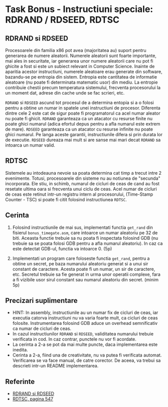 # Task Bonus - Instructiuni speciale: RDRAND / RDSEED, RDTSC

## RDRAND si RDSEED

Procesoarele din familia x86 pot avea (majoritatea au) suport pentru generarea de numere aleatorii.
Numerele aleatorii sunt foarte importante, mai ales in securitate, iar generarea unor numere aleatorii care nu pot fi ghicite a fost si este un subiect relevant in Computer Science.
Inainte de aparitia acestor instructiuni, numerele aleatoare erau generate din software, bazandu-se pe entropia din sistem.
Entropia este cantitatea de informatie aleatoare (nu poate fi determinata matematic usor) din mediu.
La entropie contribuie chestii precum temperatura sistemului, frecventa procesorului la un moment dat, adrese din cache unde se fac scrieri, etc.

`RDRAND` si `RDSEED` ascund tot procesul de a determina entopia si a o folosi pentru a obtine un numar in spatele unei instructiuni de procesor.
Diferenta dintre cele 2 este cat de sigur poate fi programatorul ca acel numar aleator nu poate fi ghicit.
`RDRAND` garanteaza ca un atacator cu resurse finite nu poate ghici numarul (adica efortul depus pentru a afla numarul este extrem de mare).
`RDSEED` garanteaza ca un atacator cu resurse infinite nu poate ghici numarul.
Pe langa aceste garantii, instructiunile difera si prin durata lor de executie.
`RDSEED` dureaza mai mult si are sanse mai mari decat `RDRAND` sa intoarca un numar valid.

## RDTSC

Sistemele au intodeauna nevoie sa poata determina cat timp a trecut intre 2 evenimente.
Totusi, procesoarele din sisteme nu au notiunea de "secunda" incorporata.
Ele stiu, in schimb, numarul de cicluri de ceas de cand au fost resetate ultima oara si frecventa unui ciclu de ceas.
Acel numar de cicluri de ceas este retinut intr-un registru intern al procesorului, (Time-Stamp Counter - TSC) si poate fi citit folosind instructiunea `RDTSC`.

## Cerinta

1) Folosind instructiunile de mai sus, implementati functia `get_rand` din fisierul `bonus_timegate.asm`, care intoarce un numar aleatoriu pe 32 de biti.
Aceasta functie trebuie sa nu poata fi inspectata folosind GDB (nu trebuie sa se poata folosi GDB pentru a afla numarul aleatoriu).
In caz ca este detectat GDB-ul, functia va intoarce 0. (5p)

2) Implementati un program care foloseste functia `get_rand`, pentru a obtine un secret, pe baza numarului aleatoriu generat si a unui sir constant de caractere.
Acesta poate fi un numar, un sir de caractere, etc.
Secretul trebuie sa fie generat in urma unor operatii complexe, fara a fi vizibile usor sirul constant sau numarul aleatoriu din secret. (minim 5p) 

## Precizari suplimentare
 * HINT: In assembly, instructiunile au un numar fix de cicluri de ceas, iar executia catorva instructiuni nu va varia foarte mult, ca cicluri de ceas folosite.
 Instrumentarea folosind GDB aduce un overhead semnificativ ca numar de cicluri de ceas.
 * In cazul instructiunilor `RDRAND` si `RDSEED`, validitatea numarului trebuie verificata in cod.
 In caz contrar, punctele nu vor fi acordate.
 * La cerinta a 2-a se pot da mai multe puncte, daca implementarea este inedita.
 * Cerinta a 2-a, fiind una de creativitate, nu va putea fi verificata automat.
 Verificarea se va face manual, de catre corector.
 De aceea, va trebui sa descrieti intr-un README implementarea.

## Referinte
 * [RDRAND si RDSEED](https://www.intel.com/content/dam/develop/external/us/en/documents/drng-software-implementation-guide-2-1-185467.pdf)
 * [RDTSC, pagina 547](https://www.intel.com/content/dam/www/public/us/en/documents/manuals/64-ia-32-architectures-software-developer-vol-2b-manual.pdf)

